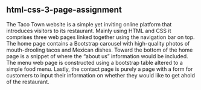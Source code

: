 ## html-css-3-page-assignment

The Taco Town website is a simple yet inviting online platform that introduces visitors to its restaurant. Mainly using HTML and CSS it comprises three web pages linked together using the navigation bar on top. The home page contains a Bootstrap carousel with high-quality photos of mouth-drooling tacos and Mexican dishes. Toward the bottom of the home page is a snippet of where the “about us” information would be included. The menu web page is constructed using a bootstrap table altered to a simple food menu. Lastly, the contact page is purely a page with a form for customers to input their information on whether they would like to get ahold of the restaurant.
